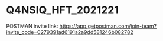 # Q4NSIQ_HFT_2021221
POSTMAN invite link: https://app.getpostman.com/join-team?invite_code=0279391ad6191a2a9dd581246b082782
